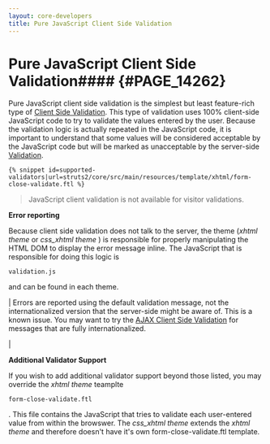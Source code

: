 ```yaml
---
layout: core-developers
title: Pure JavaScript Client Side Validation
---
```


# Pure JavaScript Client Side Validation#### {#PAGE_14262}

Pure JavaScript client side validation is the simplest but least feature\-rich type of [Client Side Validation](client-side-validation.html). 
This type of validation uses 100% client\-side JavaScript code to try to validate the values entered by the user. 
Because the validation logic is actually repeated in the JavaScript code, it is important to understand that 
some values will be considered acceptable by the JavaScript code but will be marked as unacceptable by the server\-side [Validation](validation.html).


~~~~~~~
{% snippet id=supported-validators|url=struts2/core/src/main/resources/template/xhtml/form-close-validate.ftl %}
~~~~~~~


> 

> 

> JavaScript client validation is not available for visitor validations\.

> 

__Error reporting__

Because client side validation does not talk to the server, the theme (_xhtml theme_  or _css\_xhtml theme_ ) is responsible for properly manipulating the HTML DOM to display the error message inline\. The JavaScript that is responsible for doing this logic is 

~~~~~~~
validation.js
~~~~~~~
 and can be found in each theme\.



| Errors are reported using the default validation message, not the internationalized version that the server\-side might be aware of\. This is a known issue\. You may want to try the [AJAX Client Side Validation](ajax-client-side-validation.html) for messages that are fully internationalized\.

| 

__Additional Validator Support__

If you wish to add additional validator support beyond those listed, you may override the _xhtml theme_  teamplte 

~~~~~~~
form-close-validate.ftl
~~~~~~~
\. This file contains the JavaScript that tries to validate each user\-entered value from within the browswer\. The _css\_xhtml theme_  extends the _xhtml theme_  and therefore doesn't have it's own form\-close\-validate\.ftl template\.
